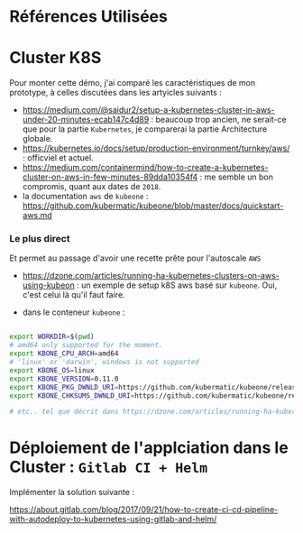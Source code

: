 # Références Utilisées



# Cluster K8S

Pour monter cette démo, j'ai comparé les caractéristiques de mon prototype, à celles discutées dans les artyicles suivants :

* https://medium.com/@saidur2/setup-a-kubernetes-cluster-in-aws-under-20-minutes-ecab147c4d89 : beaucoup trop ancien, ne serait-ce que pour la partie `Kubernetes`, je comparerai la partie Architecture globale.
* https://kubernetes.io/docs/setup/production-environment/turnkey/aws/ : officviel et actuel.
* https://medium.com/containermind/how-to-create-a-kubernetes-cluster-on-aws-in-few-minutes-89dda10354f4 :  me semble un bon compromis, quant aux dates de `2018`.
* la documentation `aws` de `kubeone` : https://github.com/kubermatic/kubeone/blob/master/docs/quickstart-aws.md
### Le plus direct

Et permet au passage d'avoir une recette prête pour l'autoscale `AWS`

* https://dzone.com/articles/running-ha-kubernetes-clusters-on-aws-using-kubeon :  un exemple de setup k8S aws basé sur `kubeone`. Oui, c'est celui là qu'il faut faire.

* dans le conteneur `kubeone` :

```bash

export WORKDIR=$(pwd)
# amd64 only supported for the moment.
export KBONE_CPU_ARCH=amd64
# 'linux' or 'darwin', windows is not supported
export KBONE_OS=linux
export KBONE_VERSION=0.11.0
export KBONE_PKG_DWNLD_URI=https://github.com/kubermatic/kubeone/releases/download/v${KBONE_VERSION}/kubeone_${KBONE_VERSION}_${KBONE_OS}_${KBONE_CPU_ARCH}.zip
export KBONE_CHKSUMS_DWNLD_URI=https://github.com/kubermatic/kubeone/releases/download/v${KBONE_VERSION}/kubeone_${KBONE_VERSION}_checksums.txt

# etc.. tel que décrit dans https://dzone.com/articles/running-ha-kubernetes-clusters-on-aws-using-kubeon
```


# Déploiement de l'applciation dans le Cluster : `Gitlab CI + Helm`

Implémenter la solution suivante :

https://about.gitlab.com/blog/2017/09/21/how-to-create-ci-cd-pipeline-with-autodeploy-to-kubernetes-using-gitlab-and-helm/
